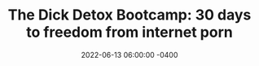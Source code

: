 ---
date: 2022-06-13 06:00:00 -0400
type: Dick Detox 30-Day Bootcamp
title: 'The Dick Detox Bootcamp: 30 days to freedom from internet porn'
description: >-
  My proven system to quit internet porn, win with women, and get your sex life
  back on track in 30 days or less. 
image:
product_info:
  button_text: Buy now
  button_url: https://edwardlatimore.gumroad.com/l/mug-auction
  price: $15.99
hero:
  hero_type: product
  image:
  heading: Break free from the shackles of internet porn today
  text: Break free from the shackles of internet porn today
page_blocks:
  - _id: block_rich_text
    alignment: center
    text_markdown: |
      ![Mug photo mockup](/assets/images/products/auction-1.jpg)
      ![Mug photo mockup](/assets/images/products/auction-2.jpg)
      ![Mug photo mockup](/assets/images/products/auction-3.jpg)
      ![Mug photo mockup](/assets/images/products/auction-4.jpg)
---